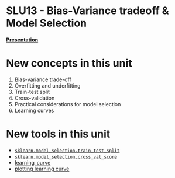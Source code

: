 # SLU13 - Bias-Variance tradeoff & Model Selection

#### [Presentation](https://docs.google.com/presentation/d/1xaABfvKzIpj7HqVZzRWe5ryKRD_yg1nIYoFaMgCBb9w/edit?usp=sharing)

# New concepts in this unit

1. Bias-variance trade-off
2. Overfitting and underfitting
3. Train-test split
4. Cross-validation
5. Practical considerations for model selection
6. Learning curves

# New tools in this unit

* [`sklearn.model_selection.train_test_split`](http://scikit-learn.org/stable/modules/generated/sklearn.model_selection.train_test_split.html)
* [`sklearn.model_selection.cross_val_score`](https://scikit-learn.org/stable/modules/generated/sklearn.model_selection.cross_val_score.html)
* [learning_curve](https://scikit-learn.org/stable/modules/generated/sklearn.model_selection.learning_curve.html#sklearn.model_selection.learning_curve)
* [plotting learning curve](http://scikit-learn.org/stable/auto_examples/model_selection/plot_learning_curve.html)
